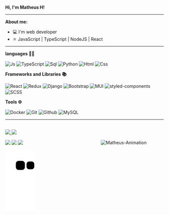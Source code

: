 **Hi, I'm Matheus H!**

* * *

**About me:**
- 💻 I'm web developer
- ⚛️ JavaScript | TypeScript | NodeJS | React
---

**languages 👨‍💻**

<div>
    <img align="center" alt="Js" height="30" width="100" src="https://img.shields.io/badge/JavaScript-F7DF1E?style=for-the-badge&logo=javascript&logoColor=black">
    <img align="center" alt="TypeScript" height="30" width="100" src="https://img.shields.io/badge/typescript-2F6FBA?style=for-the-badge&logo=typescript&logoColor=white">
    <img align="center" alt="Sql" height="30" width="100" src="https://img.shields.io/badge/sql-E19D19?style=for-the-badge&logo=sql&logoColor=white">
    <img align="center" alt="Python" height="30" width="100" src="https://img.shields.io/badge/Python-3771A1?style=for-the-badge&logo=Python&logoColor=white">
    <img align="center" alt="Html" height="30" width="110" src="https://img.shields.io/badge/HTML5-E34F26?style=for-the-badge&logo=html5&logoColor=white">
    <img align="center" alt="Css" height="30" width="100" src="https://img.shields.io/badge/CSS3-1572B6?style=for-the-badge&logo=css3&logoColor=white">
</div>

**Frameworks and Libraries 📚** 

<div>
    <img align="center" alt="React" height="30" width="100" src="https://img.shields.io/badge/React-20232A?style=for-the-badge&logo=react&logoColor=61DAFB">
    <img align="center" alt="Redux" height="30" width="100" src="https://img.shields.io/badge/Redux-20232A?style=for-the-badge&logo=redux&logoColor=7854BC">
    <img align="center" alt="Django" height="30" width="100" src="https://img.shields.io/badge/Django-092D1F?style=for-the-badge&logo=django&logoColor=white">
    <img align="center" alt="Bootstrap" height="30" width="100" src="https://img.shields.io/badge/Bootstrap-563D7C?style=for-the-badge&logo=bootstrap&logoColor=white">
    <img align="center" alt="MUI" height="30" width="100" src="https://img.shields.io/badge/MUI-20232A?style=for-the-badge&logo=mui&logoColor=077DFA">
    <img align="center" alt="styled-components" height="30" width="100" src="https://img.shields.io/badge/StyledComponents-D66C8E?style=for-the-badge&logo=styled-components&logoColor=white">
    <img align="center" alt="SCSS" height="30" width="100" src="https://img.shields.io/badge/Sass-CC6699?style=for-the-badge&logo=sass&logoColor=white">
</div>

**Tools ⚙️**

<div>
    <img align="center" alt="Docker" height="30" width="100" src="https://img.shields.io/badge/Docker-00ADD8?style=for-the-badge&logo=docker&logoColor=white">
    <img align="center" alt="Git" height="30" width="100" src="https://img.shields.io/badge/Git-E94E31?style=for-the-badge&logo=git&logoColor=white">
    <img align="center" alt="Github" height="30" width="100" src="https://img.shields.io/badge/Github-24282e?style=for-the-badge&logo=github&logoColor=white">
    <img align="center" alt="MySQL" height="30" width="100" src="https://img.shields.io/badge/MySQL-1C4863?style=for-the-badge&logo=mysql&logoColor=white">
</div>

---
<br>
<div>
  <a href="https://github.com/mateushenriquedasilva">
  <img height="180em" src="https://github-readme-stats.vercel.app/api?username=mateushenriquedasilva&show_icons=true&theme=dracula&include_all_commits=true&count_private=true"/>
  <img height="180em" src="https://github-readme-stats.vercel.app/api/top-langs/?username=mateushenriquedasilva&layout=compact&langs_count=7&theme=dracula"/>
</div>
    
<div style="display:inline_block">
<a href="https://picasion.com/"><img align="right" src="https://i.picasion.com/pic91/fa0fc733ee415d12b2de2f0e8c979b1e.gif" width="200" height="200" border="0" alt="Matheus-Animation"/></a>
    
  <a href="https://www.linkedin.com/in/matheus-henrique-54a673197" target="_blank"><img src="https://img.shields.io/badge/-LinkedIn-%230077B5?style=for-the-badge&logo=linkedin&logoColor=white" target="_blank"></a> 
  <a href="https://www.instagram.com/themateusreal/" target="_blank"><img src="https://img.shields.io/badge/Instagram-E4405F?style=for-the-badge&logo=instagram&logoColor=white" target="_blank"></a>
    <a href="mailto:matheushenriquedasilvaa.2021@gmail.com" target="_blank"><img src="https://img.shields.io/badge/Gmail-D14836?style=for-the-badge&logo=gmail&logoColor=white" target="_blank"></a>
 
  ![Snake animation](https://github.com/mateushenriquedasilva/mateushenriquedasilva/blob/output/github-contribution-grid-snake.svg)
 
</div>
